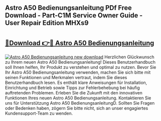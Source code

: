 ## Astro A50 Bedienungsanleitung PDf Free Download - Part-C1M Service Owner Guide - User Repair Edition MHXs9

# <h2><a href="http://df4hioq.blite.top/?on=Astro+A50+Bedienungsanleitung">🔗Download 👉🔴 Astro A50 Bedienungsanleitung</a></h2>

[![Astro A50 Bedienungsanleitung new download](https://i.imgur.com/lujVjoI.png)](http://df4hioq.blite.top/?on=Astro+A50+Bedienungsanleitung)
Herzlichen Glückwunsch zu Ihrem neuen Astro A50 Bedienungsanleitung! Dieses Benutzerhandbuch soll Ihnen helfen, Ihr Produkt zu verstehen und optimal zu nutzen. Bevor Sie Ihr Astro A50 Bedienungsanleitung verwenden, machen Sie sich bitte mit seinen Funktionen und Merkmalen vertraut, indem Sie dieses Benutzerhandbuch lesen. Es enthält klare Anweisungen für Installation, Einrichtung und Betrieb sowie Tipps zur Fehlerbehebung bei häufig auftretenden Problemen. Erleben Sie die Zukunft mit den innovativen Funktionen Ihres neuen Astro A50 Bedienungsanleitung. Kontaktieren Sie uns für Unterstützung Astro A50 BedienungsanleitungD. Sollten Sie Fragen oder Bedenken haben, zögern Sie bitte nicht, sich an unser engagiertes Kundensupport-Team zu wenden.
